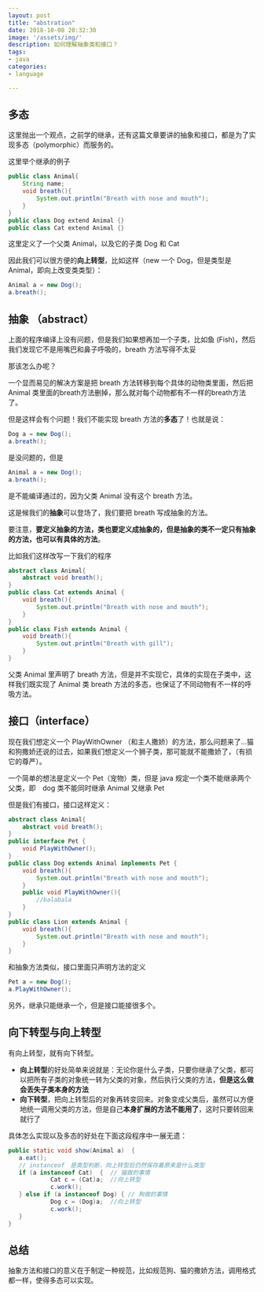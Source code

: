 ```yaml
---
layout: post
title: "abstration"
date: 2018-10-08 20:32:30
image: '/assets/img/'
description: 如何理解抽象类和接口？
tags:
- java
categories:
- language

---
```


## 多态

这里抛出一个观点，之前学的继承，还有这篇文章要讲的抽象和接口，都是为了实现多态（polymorphic）而服务的。

这里举个继承的例子

```java
public class Animal{
    String name;
    void breath(){
        System.out.println("Breath with nose and mouth");
    }
}
public class Dog extend Animal {}
public class Cat extend Animal {}
```

这里定义了一个父类 Animal，以及它的子类 Dog 和 Cat

因此我们可以很方便的**向上转型**，比如这样（new 一个 Dog，但是类型是Animal，即向上改变类类型）：

```java
Animal a = new Dog();
a.breath();
```

## 抽象 （abstract）

上面的程序编译上没有问题，但是我们如果想再加一个子类，比如鱼 (Fish)，然后我们发现它不是用嘴巴和鼻子呼吸的，breath 方法写得不太妥

那该怎么办呢？

一个显而易见的解决方案是把 breath 方法转移到每个具体的动物类里面，然后把 Animal 类里面的breath方法删掉，那么就对每个动物都有不一样的breath方法了。

但是这样会有个问题！我们不能实现 breath 方法的**多态**了！也就是说：

```java
Dog a = new Dog();
a.breath();
```

是没问题的，但是

```java
Animal a = new Dog();
a.breath();
```

是不能编译通过的，因为父类 Animal 没有这个 breath 方法。

这是候我们的**抽象**可以登场了，我们要把 breath 写成抽象的方法。

要注意，**要定义抽象的方法，类也要定义成抽象的，但是抽象的类不一定只有抽象的方法，也可以有具体的方法**。

比如我们这样改写一下我们的程序

```java
abstract class Animal{
    abstract void breath();
}
public class Cat extends Animal {
    void breath(){
        System.out.println("Breath with nose and mouth"); 
    }
}
public class Fish extends Animal {
    void breath(){
        System.out.println("Breath with gill"); 
    }
}
```

父类 Animal 里声明了 breath 方法，但是并不实现它，具体的实现在子类中，这样我们既实现了 Animal 类 breath 方法的多态，也保证了不同动物有不一样的呼吸方法。

## 接口（interface）

现在我们想定义一个 PlayWithOwner （和主人撒娇）的方法，那么问题来了...猫和狗撒娇还说的过去，如果我们想定义一个狮子类，那可能就不能撒娇了，（有损它的尊严）。

一个简单的想法是定义一个 Pet（宠物）类，但是 java 规定一个类不能继承两个父类，即　dog 类不能同时继承 Animal 又继承 Pet

但是我们有接口，接口这样定义：

```java
abstract class Animal{
    abstract void breath();
}
public interface Pet {
    void PlayWithOwner();
}
public class Dog extends Animal implements Pet {
    void breath(){
        System.out.println("Breath with nose and mouth"); 
    }
    public void PlayWithOwner(){
        //balabala
    }
}
public class Lion extends Animal {
    void breath(){
        System.out.println("Breath with nose and mouth"); 
    }
}
```

和抽象方法类似，接口里面只声明方法的定义

```java
Pet a = new Dog();
a.PlayWithOwner();
```

另外，继承只能继承一个，但是接口能接很多个。

## 向下转型与向上转型

有向上转型，就有向下转型。

- **向上转型**的好处简单来说就是：无论你是什么子类，只要你继承了父类，都可以把所有子类的对象统一转为父类的对象，然后执行父类的方法，**但是这么做会丢失子类本身的方法**
- **向下转型**，把向上转型后的对象再转变回来。对象变成父类后，虽然可以方便地统一调用父类的方法，但是自己**本身扩展的方法不能用了**，这时只要转回来就行了

具体怎么实现以及多态的好处在下面这段程序中一展无遗：

```java
public static void show(Animal a)  {
   a.eat();  
   // instanceof　是类型判断，向上转型后仍然保存着原来是什么类型
   if (a instanceof Cat)  {  // 猫做的事情 
            Cat c = (Cat)a;  //向上转型
            c.work();  
   } else if (a instanceof Dog) { // 狗做的事情 
            Dog c = (Dog)a;  //向上转型
            c.work();  
   }  
}  
```

## 总结

抽象方法和接口的意义在于制定一种规范，比如规范狗、猫的撒娇方法，调用格式都一样，使得多态可以实现。

